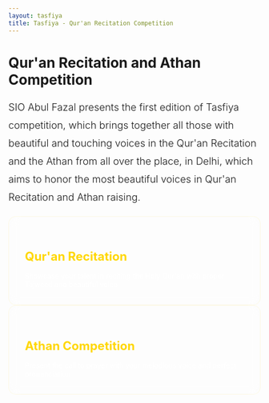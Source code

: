 ```yaml
---
layout: tasfiya
title: Tasfiya - Qur'an Recitation Competition
---
```


<div class="islamic-decoration">
    <h1> Qur'an Recitation and Athan Competition</h1>
</div>

<p class="lead mb-5">
    SIO Abul Fazal presents the first edition of Tasfiya competition, which brings together all those with beautiful and touching voices in the Qur'an Recitation and the Athan from all over the place, in Delhi, which aims to honor the most beautiful voices in Qur'an Recitation and Athan raising.
</p>

<div class="row justify-content-center mt-5">
    <div class="col-md-4 mb-4">
        <div class="feature-card">
            <i class="fas fa-book-quran fa-3x mb-3" style="color: #ffd700;"></i>
            <h3>Qur'an Recitation</h3>
            <p>Showcase your talent in reciting the Holy Qur'an with proper Tajweed and beautiful voice</p>
        </div>
    </div>
    <div class="col-md-4 mb-4">
        <div class="feature-card">
            <i class="fas fa-mosque fa-3x mb-3" style="color: #ffd700;"></i>
            <h3>Athan Competition</h3>
            <p>Present the call to prayer with your melodious voice and perfect pronunciation</p>
        </div>
    </div>
</div>

<style>
.lead {
    font-size: 1.25rem;
    font-weight: 300;
    line-height: 1.8;
}

.feature-card {
    background: rgba(255, 255, 255, 0.1);
    border-radius: 15px;
    padding: 2rem;
    transition: transform 0.3s ease;
    backdrop-filter: blur(10px);
    border: 1px solid rgba(255, 215, 0, 0.1);
}

.feature-card:hover {
    transform: translateY(-5px);
}

.feature-card h3 {
    color: #ffd700;
    font-size: 1.5rem;
    margin-bottom: 1rem;
}

.feature-card p {
    color: rgba(255, 255, 255, 0.9);
    margin-bottom: 0;
}
</style>

<!-- Add more sections as needed --> 